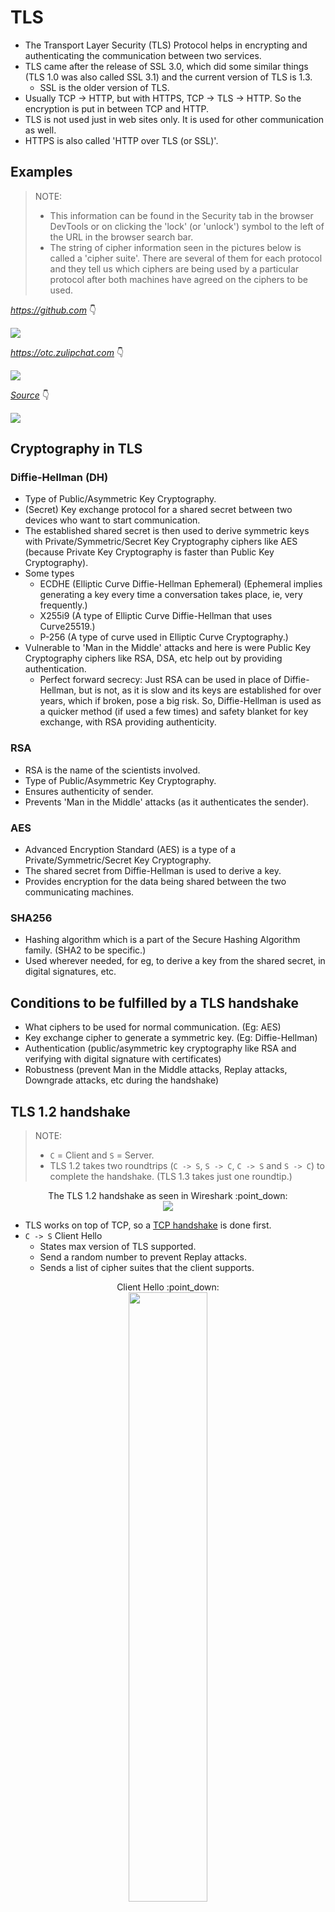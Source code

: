 # TLS

- The Transport Layer Security (TLS) Protocol helps in encrypting and authenticating the communication between two services.
- TLS came after the release of SSL 3.0, which did some similar things (TLS 1.0 was also called SSL 3.1) and the current version of TLS is 1.3.
  - SSL is the older version of TLS.
- Usually TCP -> HTTP, but with HTTPS, TCP -> TLS -> HTTP. So the encryption is put in between TCP and HTTP.
- TLS is not used just in web sites only. It is used for other communication as well.
- HTTPS is also called 'HTTP over TLS (or SSL)'.


## Examples

> NOTE:
> - This information can be found in the Security tab in the browser DevTools or on clicking the 'lock' (or 'unlock') symbol to the left of the URL in the browser search bar.
> - The string of cipher information seen in the pictures below is called a 'cipher suite'. There are several of them for each protocol and they tell us which ciphers are being used by a particular protocol after both machines have agreed on the ciphers to be used.

*https://github.com* :point_down:

![](https://user-images.githubusercontent.com/50140864/102624600-3c5d0500-416a-11eb-9893-0b7ea946c2ba.png)

*https://otc.zulipchat.com* :point_down:

![](https://user-images.githubusercontent.com/50140864/102624926-bc836a80-416a-11eb-9a12-237e2af7a694.png)

[*Source*](https://youtu.be/86cQJ0MMses?t=65) :point_down:

![](https://user-images.githubusercontent.com/50140864/102624503-1cc5dc80-416a-11eb-8240-0a5219c2bc2b.png)


## Cryptography in TLS

### Diffie-Hellman (DH)

- Type of Public/Asymmetric Key Cryptography.
- (Secret) Key exchange protocol for a shared secret between two devices who want to start communication.
- The established shared secret is then used to derive symmetric keys with Private/Symmetric/Secret Key Cryptography ciphers like AES (because Private Key Cryptography is faster than Public Key Cryptography).
- Some types
  - ECDHE (Elliptic Curve Diffie-Hellman Ephemeral) (Ephemeral implies generating a key every time a conversation takes place, ie, very frequently.)
  - X255i9 (A type of Elliptic Curve Diffie-Hellman that uses Curve25519.)
  - P-256 (A type of curve used in Elliptic Curve Cryptography.)
- Vulnerable to 'Man in the Middle' attacks and here is were Public Key Cryptography ciphers like RSA, DSA, etc help out by providing authentication.
  - Perfect forward secrecy: Just RSA can be used in place of Diffie-Hellman, but is not, as it is slow and its keys are established for over years, which if broken, pose a big risk. So, Diffie-Hellman is used as a quicker method (if used a few times) and safety blanket for key exchange, with RSA providing authenticity.

### RSA

- RSA is the name of the scientists involved.
- Type of Public/Asymmetric Key Cryptography.
- Ensures authenticity of sender.
- Prevents 'Man in the Middle' attacks (as it authenticates the sender).

### AES

- Advanced Encryption Standard (AES) is a type of a Private/Symmetric/Secret Key Cryptography.
- The shared secret from Diffie-Hellman is used to derive a key.
- Provides encryption for the data being shared between the two communicating machines.

### SHA256

- Hashing algorithm which is a part of the Secure Hashing Algorithm family. (SHA2 to be specific.)
- Used wherever needed, for eg, to derive a key from the shared secret, in digital signatures, etc.


## Conditions to be fulfilled by a TLS handshake

- What ciphers to be used for normal communication. (Eg: AES)
- Key exchange cipher to generate a symmetric key. (Eg: Diffie-Hellman)
- Authentication (public/asymmetric key cryptography like RSA and verifying with digital signature with certificates)
- Robustness (prevent Man in the Middle attacks, Replay attacks, Downgrade attacks, etc during the handshake)


## TLS 1.2 handshake

> NOTE:
> - `C` = Client and `S` = Server.
> - TLS 1.2 takes two roundtrips (`C -> S`, `S -> C`, `C -> S` and `S -> C`) to complete the handshake. (TLS 1.3 takes just one roundtip.)

<p align="center">
  The TLS 1.2 handshake as seen in Wireshark :point_down:
  <br />
  <img src="https://user-images.githubusercontent.com/50140864/102719477-68b48500-4314-11eb-9631-e2806662900d.png" />
</p>

- TLS works on top of TCP, so a [TCP handshake](https://www.youtube.com/watch?v=bW_BILl7n0Y) is done first.
- `C -> S` Client Hello
  - States max version of TLS supported.
  - Send a random number to prevent Replay attacks.
  - Sends a list of cipher suites that the client supports.

<p align="center">
  Client Hello :point_down:
  <br />
  <img src="https://user-images.githubusercontent.com/50140864/102721208-71f71f00-431f-11eb-9be9-2d3304b925ee.png" width="50%" />
  <br />
  <br />
  Contents of 'Random' :point_down:
  <br />
  <img src="https://user-images.githubusercontent.com/50140864/102721273-c8645d80-431f-11eb-9a74-09c849a63c36.png" width="60%" />
</p>

- `S -> C` Server Hello
  - Choose TLS version and cipher suite.
  - Send random number again.
  - Send a certificate (with the public key of the server attached to it.)
  - Server Key Exchange message (DH)
    - It sends params for the Diffie-Hellman (DH) key exchange. (The generator and the huge prime number.)
    - It sends it's generated public part of the key exchange process.
    - Digital signature (a hashed value of some of the previous messages signed by the private key of the server). RSA is used here.
    - Send 'Server Hello Done'.

<p align="center">
  Server Hello :point_down:
  <br />
  <img src="https://user-images.githubusercontent.com/50140864/102721373-66582800-4320-11eb-93c7-42dcff85e0c1.png" width="50%" />
  <br />
  <br />
  Server Key Exchange :point_down:
  <br />
  <img src="https://user-images.githubusercontent.com/50140864/102721626-ef239380-4321-11eb-91b7-b0b8da838157.png" width="50%" />
  <br />
  <br />
  Server Key Exchange (contd) :point_down:
  <br />
  <img src="https://user-images.githubusercontent.com/50140864/102721653-24c87c80-4322-11eb-8147-3795b2b13d9f.png" width="50%" />
  <br />
  Server Hello Done :point_up:
</p>

- `C -> S` Client Key Exchange message (DH)
  - It sends it's generated public part of the key exchange process.
  - Side note: Both the server and client can now form the pre-master secret by completing the Diffie-Hellman process and then combine them with the random numbers sent in the above messages to make the master secret.
  - Change Cipher Spec message. (Says that it is ready to begin encryption.)
  - Finished message (Contains an encrypted summary of all the messages so far.)

<p align="center">
  Client Key Exchange :point_down:
  <br />
  <img src="https://user-images.githubusercontent.com/50140864/102721728-aa4c2c80-4322-11eb-9ea3-21b975a40ad4.png" width="50%" />
  <br />
  <br />
  Change Cipher Spec :point_down:
  <br />
  <img src="https://user-images.githubusercontent.com/50140864/102721900-9b19ae80-4323-11eb-92d7-bcc0801cd64d.png" width="50%" />
  <br />
  <br />
  Finished :point_down:
  <br />
  <img src="https://user-images.githubusercontent.com/50140864/102721928-c9978980-4323-11eb-8990-d2e714f83f5b.png" width="50%" />
</p>

- `S -> C` Change Cipher Spec message
  - Finished message (Contains an encrypted summary of all the messages so far.)
  - Side note: Only if the two finished messages match, will the handshake succeed. This prevents any Man in the Middle attacks.

<p align="center">
  Change Cipher Spec :point_down:
  <br />
  <img src="https://user-images.githubusercontent.com/50140864/102721900-9b19ae80-4323-11eb-92d7-bcc0801cd64d.png" width="50%" />
  <br />
  <br />
  Finished :point_down:
  <br />
  <img src="https://user-images.githubusercontent.com/50140864/102721928-c9978980-4323-11eb-8990-d2e714f83f5b.png" width="50%" />
</p>

- The handshake is complete. The application data is encrypted using the Private/Symmetric/Secret Key Cryptography cipher mentioned in the **chosen** cipher suite (Eg: AES) and both machines can now communicate with encryption and authenticity.
 
 <p align="center">
  An overview of the TLS 1.2 handshake :point_down:
  <br />
  <img src="https://user-images.githubusercontent.com/50140864/102719277-30607700-4313-11eb-874f-70523df03e0f.png" width="50%" />
</p>


## Resources

- TLS
  - [TLS Intro](https://www.youtube.com/watch?v=0TLDTodL7Lc)
  - [TLS Handshake](https://www.youtube.com/watch?v=86cQJ0MMses)
  - [Wiresharking TLS](https://www.youtube.com/watch?v=06Kq50P01sI)
  - [TLS playlist by Hussein Nasser](https://www.youtube.com/playlist?list=PLQnljOFTspQW4yHuqp_Opv853-G_wAiH-)
- Diffie-Hellman
  - [End to End Excryption (E2EE)](https://www.youtube.com/watch?v=jkV1KEJGKRA)
  - [Secret Key Exchange (Diffie-Hellman)](https://www.youtube.com/watch?v=NmM9HA2MQGI)
  - [Diffie-Hellman - the Mathematics bit](https://www.youtube.com/watch?v=Yjrfm_oRO0w)
  - [Key Exchange Problems](https://www.youtube.com/watch?v=vsXMMT2CqqE) (includes explanation on RSA)
  - [Elliptic Curves](https://www.youtube.com/watch?v=NF1pwjL9-DE)
  - [Elliptic Curve Back Door](https://www.youtube.com/watch?v=nybVFJVXbww)
- AES
  - [SP Networks](https://www.youtube.com/watch?v=DLjzI5dX8jc)
  - [Rinjdael algorithm](https://www.youtube.com/watch?v=VYech-c5Dic) (the base of AES)
  - [AES Explained](https://www.youtube.com/watch?v=O4xNJsjtN6E)
  - [128 Bit or 256 Bit Encryption?](https://www.youtube.com/watch?v=pgzWxOtk1zg)
- Hashing
  - [Hashing Algorithms and Security](https://www.youtube.com/watch?v=b4b8ktEV4Bg)
  - [SHA](https://www.youtube.com/watch?v=DMtFhACPnTY)
  - [SHA1 Problems](https://www.youtube.com/watch?v=f8ZP_1K2Y-U)
- Digital signatures and certificates
  - [What are Digital Signatures?](https://www.youtube.com/watch?v=s22eJ1eVLTU)
  - [SSL/TLS Certificates](https://www.youtube.com/watch?v=r1nJT63BFQ0)
  - [Certificate Revocation Techniques (CRL, OCSP, OCSP Stapling)](https://www.youtube.com/watch?v=g08Omc1wi0s)
  - [Shared vs Private SSL/TLS Certificates](https://www.ssldragon.com/blog/difference-between-shared-and-private-ssl-certificates/)
- Picture sources
  - [RFC 5246: The Transport Layer Security (TLS) Protocol Version 1.2](https://tools.ietf.org/html/rfc5246)
  - [Dissecting TLS Using Wireshark](https://blog.catchpoint.com/2017/05/12/dissecting-tls-using-wireshark/)
  - [SSL/TLS Handshake Explained With Wireshark Screenshot](https://www.linuxbabe.com/security/ssltls-handshake-process-explained-with-wireshark-screenshot)
